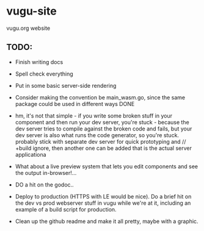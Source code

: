 # vugu-site
vugu.org website

## TODO:

* Finish writing docs

* Spell check everything

* Put in some basic server-side rendering

* Consider making the convention be main_wasm.go, since the same package could be used in different ways DONE
 - hm, it's not that simple - if you write some broken stuff in your component and then run your dev server,
 you're stuck - because the dev server tries to compile against the broken code and fails, but your dev server 
 is also what runs the code generator, so you're stuck.  probably stick with separate dev server for 
 quick prototyping and // +build ignore, then another one can be added that is the actual server applicationa

* What about a live preview system that lets you edit components and see the output in-browser!...

* DO a hit on the godoc..

* Deploy to production (HTTPS with LE would be nice).  Do a brief hit on the dev vs prod webserver stuff in vugu while we're at it, including an example of a build script for production.

* Clean up the github readme and make it all pretty, maybe with a graphic.
